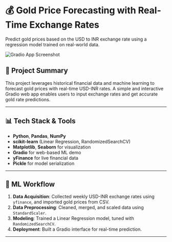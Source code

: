 # 💰 **Gold Price Forecasting with Real-Time Exchange Rates**

Predict gold prices based on the USD to INR exchange rate using a regression model trained on real-world data.

![Gradio App Screenshot](https://https://github.com/Kiruthiga12/Gold-Price-Forecasting-with-Real-Time-Exchange-Rates/blob/main/Gradio%20App.png/gradio-screenshot.png)

## 🚀 Project Summary

This project leverages historical financial data and machine learning to forecast gold prices with real-time USD-INR rates. A simple and interactive Gradio web app enables users to input exchange rates and get accurate gold rate predictions.

---

## 📊 Tech Stack & Tools

- **Python**, **Pandas**, **NumPy**
- **scikit-learn** (Linear Regression, RandomizedSearchCV)
- **Matplotlib**, **Seaborn** for visualization
- **Gradio** for web-based ML demo
- **yFinance** for live financial data
- **Pickle** for model serialization

---

## 🧠 ML Workflow

1. **Data Acquisition**: Collected weekly USD-INR exchange rates using `yfinance`, and imported gold prices from CSV.
2. **Data Preprocessing**: Cleaned, merged, and scaled data using `StandardScaler`.
3. **Modeling**: Trained a Linear Regression model, tuned with `RandomizedSearchCV`.
4. **Deployment**: Built a Gradio interface for real-time prediction.

---


